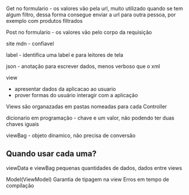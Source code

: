Get no formulario - os valores vão pela url, muito utilizado quando se tem algum filtro, dessa forma consegue enviar a url para outra pessoa, por exemplo com produtos filtrados

Post no formulario - os valores vão pelo corpo da requisição

site mdn - confiavel 

label - identifica uma label e para leitores de tela

json - anotação para escrever dados, menos verboso que o xml

view
* apresentar dados da aplicacao ao usuario
* prover formas do usuário interagir com a aplicação

Views são organazadas em pastas nomeadas para cada Controller

dicionario em programação - chave e um valor, não podendo ter duas chaves iguais

viewBag - objeto dinamico, não precisa de conversão

## Quando usar cada uma?
viewData e viewBag
pequenas quantidades de dados, dados entre views

Model(ViewModel)
Garantia de tipagem na view
Erros em tempo de compilação